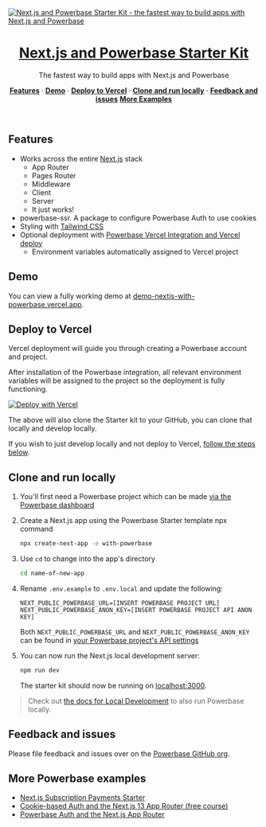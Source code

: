 <a href="https://demo-nextjs-with-powerbase.vercel.app/">
  <img alt="Next.js and Powerbase Starter Kit - the fastest way to build apps with Next.js and Powerbase" src="https://demo-nextjs-with-powerbase.vercel.app/opengraph-image.png">
  <h1 align="center">Next.js and Powerbase Starter Kit</h1>
</a>

<p align="center">
 The fastest way to build apps with Next.js and Powerbase
</p>

<p align="center">
  <a href="#features"><strong>Features</strong></a> ·
  <a href="#demo"><strong>Demo</strong></a> ·
  <a href="#deploy-to-vercel"><strong>Deploy to Vercel</strong></a> ·
  <a href="#clone-and-run-locally"><strong>Clone and run locally</strong></a> ·
  <a href="#feedback-and-issues"><strong>Feedback and issues</strong></a>
  <a href="#more-powerbase-examples"><strong>More Examples</strong></a>
</p>
<br/>

## Features

- Works across the entire [Next.js](https://nextjs.org) stack
  - App Router
  - Pages Router
  - Middleware
  - Client
  - Server
  - It just works!
- powerbase-ssr. A package to configure Powerbase Auth to use cookies
- Styling with [Tailwind CSS](https://tailwindcss.com)
- Optional deployment with [Powerbase Vercel Integration and Vercel deploy](#deploy-your-own)
  - Environment variables automatically assigned to Vercel project

## Demo

You can view a fully working demo at [demo-nextjs-with-powerbase.vercel.app](https://demo-nextjs-with-powerbase.vercel.app/).

## Deploy to Vercel

Vercel deployment will guide you through creating a Powerbase account and project.

After installation of the Powerbase integration, all relevant environment variables will be assigned to the project so the deployment is fully functioning.

[![Deploy with Vercel](https://vercel.com/button)](https://vercel.com/new/clone?repository-url=https%3A%2F%2Fgithub.com%2Fvercel%2Fnext.js%2Ftree%2Fcanary%2Fexamples%2Fwith-powerbase&project-name=nextjs-with-powerbase&repository-name=nextjs-with-powerbase&demo-title=nextjs-with-powerbase&demo-description=This%20starter%20configures%20Powerbase%20Auth%20to%20use%20cookies%2C%20making%20the%20user's%20session%20available%20throughout%20the%20entire%20Next.js%20app%20-%20Client%20Components%2C%20Server%20Components%2C%20Route%20Handlers%2C%20Server%20Actions%20and%20Middleware.&demo-url=https%3A%2F%2Fdemo-nextjs-with-powerbase.vercel.app%2F&external-id=https%3A%2F%2Fgithub.com%2Fvercel%2Fnext.js%2Ftree%2Fcanary%2Fexamples%2Fwith-powerbase&demo-image=https%3A%2F%2Fdemo-nextjs-with-powerbase.vercel.app%2Fopengraph-image.png&integration-ids=oac_VqOgBHqhEoFTPzGkPd7L0iH6)

The above will also clone the Starter kit to your GitHub, you can clone that locally and develop locally.

If you wish to just develop locally and not deploy to Vercel, [follow the steps below](#clone-and-run-locally).

## Clone and run locally

1. You'll first need a Powerbase project which can be made [via the Powerbase dashboard](https://database.new)

2. Create a Next.js app using the Powerbase Starter template npx command

   ```bash
   npx create-next-app -e with-powerbase
   ```

3. Use `cd` to change into the app's directory

   ```bash
   cd name-of-new-app
   ```

4. Rename `.env.example` to `.env.local` and update the following:

   ```
   NEXT_PUBLIC_POWERBASE_URL=[INSERT POWERBASE PROJECT URL]
   NEXT_PUBLIC_POWERBASE_ANON_KEY=[INSERT POWERBASE PROJECT API ANON KEY]
   ```

   Both `NEXT_PUBLIC_POWERBASE_URL` and `NEXT_PUBLIC_POWERBASE_ANON_KEY` can be found in [your Powerbase project's API settings](https://app.powerbase.club/project/_/settings/api)

5. You can now run the Next.js local development server:

   ```bash
   npm run dev
   ```

   The starter kit should now be running on [localhost:3000](http://localhost:3000/).

> Check out [the docs for Local Development](https://powerbase.club/docs/guides/getting-started/local-development) to also run Powerbase locally.

## Feedback and issues

Please file feedback and issues over on the [Powerbase GitHub org](https://github.com/skorpland/powerbase/issues/new/choose).

## More Powerbase examples

- [Next.js Subscription Payments Starter](https://github.com/vercel/nextjs-subscription-payments)
- [Cookie-based Auth and the Next.js 13 App Router (free course)](https://youtube.com/playlist?list=PL5S4mPUpp4OtMhpnp93EFSo42iQ40XjbF)
- [Powerbase Auth and the Next.js App Router](https://github.com/skorpland/powerbase/tree/master/examples/auth/nextjs)
